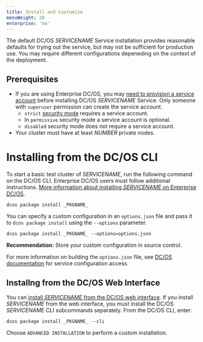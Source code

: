 ```yaml
---
title: Install and Customize
menuWeight: 20
enterprise: 'no'
---
```


The default DC/OS _SERVICENAME_ Service installation provides reasonable defaults for trying out the service, but may not be sufficient for production use. You may require different configurations depeneding on the context of the deployment.

## Prerequisites

- If you are using Enterprise DC/OS, you may [need to provision a service account](https://docs.mesosphere.com/latest/security/service-auth/custom-service-auth/) before installing DC/OS _SERVICENAME_ Service. Only someone with `superuser` permission can create the service account.
  - `strict` [security mode](https://docs.mesosphere.com/latest/administration/installing/custom/configuration-parameters/#security) requires a service account.
  - In `permissive` security mode a service account is optional.
  - `disabled` security mode does not require a service account.
- Your cluster must have at least _NUMBER_ private nodes.

# Installing from the DC/OS CLI

To start a basic test cluster of _SERVICENAME_, run the following command on the DC/OS CLI. Enterprise DC/OS users must follow additional instructions. [More information about installing _SERVICENAME_ on Enterprise DC/OS](https://docs.mesosphere.com/latest/security/service-auth/custom-service-auth/).

```shell
dcos package install _PKGNAME_ 
```

You can specify a custom configuration in an `options.json` file and pass it to `dcos package install` using the `--options` parameter.

```shell
dcos package install _PKGNAME_ --options=options.json
```

**Recommendation:** Store your custom configuration in source control.

For more information on building the `options.json` file, see [DC/OS documentation](https://docs.mesosphere.com/latest/usage/managing-services/config-universe-service/) for service configuration access.

## Installng from the DC/OS Web Interface

You can [install _SERVICENAME_ from the DC/OS web interface](https://docs.mesosphere.com/latest/usage/managing-services/install/). If you install _SERVICENAME_ from the web interface, you must install the DC/OS _SERVICENAME_ CLI subcommands separately. From the DC/OS CLI, enter:

```shell
dcos package install _PKGNAME_ --cli
```

Choose `ADVANCED INSTALLATION` to perform a custom installation.
